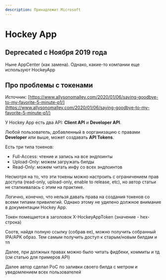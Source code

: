 ```yaml
---
description: Принадлежит Microsoft
---
```


# Hockey App

## Deprecated с Ноября 2019 года

Ныне AppCenter (как замена). Однако, какие-то компании еще используют HockeyApp

## Про проблемы с токенами

Источник: [https://www.allysonomalley.com/2020/01/06/saying-goodbye-to-my-favorite-5-minute-p1/](https://www.allysonomalley.com/2020/01/06/saying-goodbye-to-my-favorite-5-minute-p1/)

У Hockey App есть два API: **Client API** и **Developer API**.

Любой пользователь, добавленный в оорганизацию с правами **Developer** или выше, может создавать **API Tokens**.&#x20;

Есть три типа токенов:

* Full-Access: чтение и запись на все эндпоинты
* Upload-Only: можем загружать билды
* Read-Only: можем читать инфу со всех эндпоинтов

Несмотря на то, что эти токены можно настроить с ограничением прав доступа (read-only, upload-only, enable to release, etc), но автор статьи не сталкивалась с этим на практике.

Логично, конечно, что нельзя давать права на создания токенов со всеми типами привилегий. Однако этому не удилено должное внимание в документации Hockey App.&#x20;

Токен помещается в заголовок X-HockeyAppToken (значение - hex-строка)

Соотв, найдя полную ссылку (собрав ее), можно получить собранный IPA/APK образ. Тем самым получить доступ к старым/новым билдам и тп

Далее, при должных правах можно было читать фидбеки, коммиты и тд (см статью для примеров API)

Далее автор сделал PoC по заливки своего билда с метром и уведомлением всех пользователей





